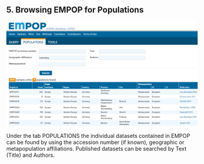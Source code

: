 ## 5. Browsing EMPOP for Populations

![](images/fig11_populations.png)

Under the tab POPULATIONS the individual datasets contained in EMPOP can be found by using the accession number (if known), geographic or metapopulation affiliations.
Published datasets can be searched by Text (Title) and Authors.
